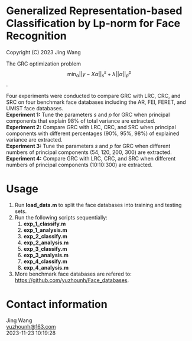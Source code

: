 # Generalized Representation-based Classification by Lp-norm for Face Recognition
Copyright (C) 2023 Jing Wang

The GRC optimization problem
$$\mathop{\min}_{\alpha}||y-X\alpha||_s^s+\lambda||\alpha||_p^p$$.

Four experiments were conducted to compare GRC with LRC, CRC, and SRC on four benchmark face databases including the AR, FEI, FERET, and UMIST face databases.   
**Experiment 1:** Tune the parameters $s$ and $p$ for GRC when principal components that explain 98% of total variance are extracted.  
**Experiment 2:** Compare GRC with LRC, CRC, and SRC when principal components with different percentages (90%, 95%, 98%) of explained variance are extracted.   
**Experiment 3:** Tune the parameters $s$ and $p$ for GRC when different numbers of principal components (54, 120, 200, 300) are extracted.  
**Experiment 4:** Compare GRC with LRC, CRC, and SRC when different numbers of principal components (10:10:300) are extracted.  

# Usage
1. Run **load_data.m** to split the face databases into training and testing sets.
2. Run the following scripts sequentially:
   1) **exp_1_classify.m**
   2) **exp_1_analysis.m**
   3) **exp_2_classify.m**
   4) **exp_2_analysis.m**
   5) **exp_3_classify.m**
   6) **exp_3_analysis.m**
   7) **exp_4_classify.m**
   8) **exp_4_analysis.m**
3. More benchmark face databases are refered to: https://github.com/yuzhounh/Face_databases.  

# Contact information
Jing Wang  
yuzhounh@163.com   
2023-11-23 10:19:28  
